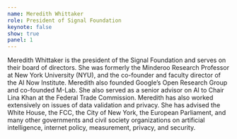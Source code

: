 ```yaml
---
name: Meredith Whittaker
role: President of Signal Foundation
keynote: false
show: true
panel: 1
---
```


Meredith Whittaker is the president of the Signal Foundation and serves on their board of directors. She was formerly the Minderoo Research Professor at New York University (NYU), and the co-founder and faculty director of the AI Now Institute. Meredith also founded Google’s Open Research Group and co-founded M-Lab. She also served as a senior advisor on AI to Chair Lina Khan at the Federal Trade Commission. Meredith has also worked extensively on issues of data validation and privacy. She has advised the White House, the FCC, the City of New York, the European Parliament, and many other governments and civil society organizations on artificial intelligence, internet policy, measurement, privacy, and security.
